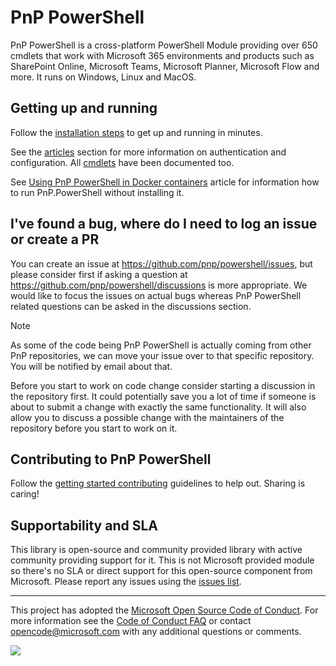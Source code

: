 # PnP PowerShell
PnP PowerShell is a cross-platform PowerShell Module providing over 650 cmdlets that work with Microsoft 365 environments and products such as SharePoint Online, Microsoft Teams, Microsoft Planner, Microsoft Flow and more. It runs on Windows, Linux and MacOS.

## Getting up and running

Follow the [installation steps](/powershell/articles/installation.html) to get up and running in minutes.

See the [articles](/powershell/articles) section for more information on authentication and configuration. All [cmdlets](/powershell/cmdlets/Add-PnPAlert.html) have been documented too.

See [Using PnP PowerShell in Docker containers](/powershell/articles/docker.html) article for information how to run PnP.PowerShell without installing it.

## I've found a bug, where do I need to log an issue or create a PR

You can create an issue at https://github.com/pnp/powershell/issues, but please consider first if asking a question at https://github.com/pnp/powershell/discussions is more appropriate. We would like to focus the issues on actual bugs whereas PnP PowerShell related questions can be asked in the discussions section.

> [!NOTE]
> As some of the code being PnP PowerShell is actually coming from other PnP repositories, we can move your issue over to that specific repository. You will be notified by email about that.

Before you start to work on code change consider starting a discussion in the repository first. It could potentially save you a lot of time if someone is about to submit a change with exactly the same functionality. It will also allow you to discuss a possible change with the maintainers of the repository before you start to work on it.

## Contributing to PnP PowerShell

Follow the [getting started contributing](articles/gettingstartedcontributing.md) guidelines to help out. Sharing is caring!

## Supportability and SLA

This library is open-source and community provided library with active community providing support for it. This is not Microsoft provided module so there's no SLA or direct support for this open-source component from Microsoft. Please report any issues using the [issues list](https://github.com/pnp/powershell/issues).

-------
This project has adopted the [Microsoft Open Source Code of Conduct](https://opensource.microsoft.com/codeofconduct/). For more information see the [Code of Conduct FAQ](https://opensource.microsoft.com/codeofconduct/faq/) or contact [opencode@microsoft.com](mailto:opencode@microsoft.com) with any additional questions or comments.

<img src="https://m365-visitor-stats.azurewebsites.net/pnp-powershell/readme" /> 
